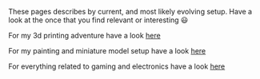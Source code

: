These pages describes by current, and most likely evolving setup. Have a look at the once that you find relevant or interesting :smiley:

For my 3d printing adventure have a look [here](/setup/setup-3dprinting)

For my painting and miniature model setup have a look [here](/setup/setup-painting)

For everything related to gaming and electronics have a look [here](/setup/setup-computer)